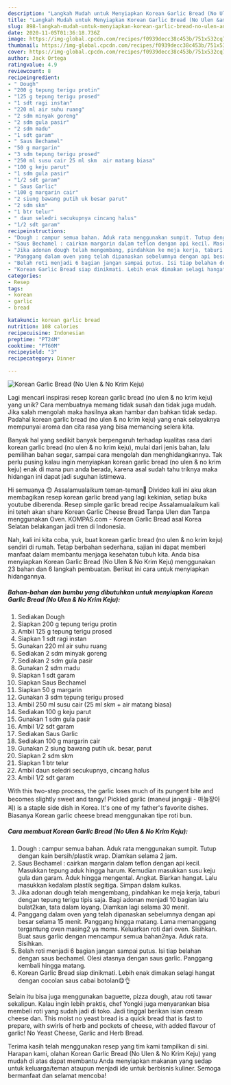 ```yaml
---
description: "Langkah Mudah untuk Menyiapkan Korean Garlic Bread (No Ulen &amp;amp; No Krim Keju) Anti Gagal"
title: "Langkah Mudah untuk Menyiapkan Korean Garlic Bread (No Ulen &amp;amp; No Krim Keju) Anti Gagal"
slug: 898-langkah-mudah-untuk-menyiapkan-korean-garlic-bread-no-ulen-and-amp-no-krim-keju-anti-gagal
date: 2020-11-05T01:36:18.736Z
image: https://img-global.cpcdn.com/recipes/f0939decc38c453b/751x532cq70/korean-garlic-bread-no-ulen-no-krim-keju-foto-resep-utama.jpg
thumbnail: https://img-global.cpcdn.com/recipes/f0939decc38c453b/751x532cq70/korean-garlic-bread-no-ulen-no-krim-keju-foto-resep-utama.jpg
cover: https://img-global.cpcdn.com/recipes/f0939decc38c453b/751x532cq70/korean-garlic-bread-no-ulen-no-krim-keju-foto-resep-utama.jpg
author: Jack Ortega
ratingvalue: 4.9
reviewcount: 8
recipeingredient:
- " Dough"
- "200 g tepung terigu protin"
- "125 g tepung terigu prosed"
- "1 sdt ragi instan"
- "220 ml air suhu ruang"
- "2 sdm minyak goreng"
- "2 sdm gula pasir"
- "2 sdm madu"
- "1 sdt garam"
- " Saus Bechamel"
- "50 g margarin"
- "3 sdm tepung terigu prosed"
- "250 ml susu cair 25 ml skm  air matang biasa"
- "100 g keju parut"
- "1 sdm gula pasir"
- "1/2 sdt garam"
- " Saus Garlic"
- "100 g margarin cair"
- "2 siung bawang putih uk besar parut"
- "2 sdm skm"
- "1 btr telur"
- " daun seledri secukupnya cincang halus"
- "1/2 sdt garam"
recipeinstructions:
- "Dough : campur semua bahan. Aduk rata menggunakan sumpit. Tutup dengan kain bersih/plastik wrap. Diamkan selama 2 jam."
- "Saus Bechamel : cairkan margarin dalam teflon dengan api kecil. Masukkan tepung aduk hingga harum. Kemudian masukkan susu keju gula dan garam. Aduk hingga mengental. Angkat. Biarkan hangat. Lalu masukkan kedalam plastik segitiga. Simpan dalam kulkas."
- "Jika adonan dough telah mengembang, pindahkan ke meja kerja, taburi dengan tepung terigu tipis saja. Bagi adonan menjadi 10 bagian lalu bulat2kan, tata dalam loyang. Diamkan lagi selama 30 menit."
- "Panggang dalam oven yang telah dipanaskan sebelumnya dengan api besar selama 15 menit. Panggang hingga matang. Lama memanggang tergantung oven masing2 ya moms. Keluarkan roti dari oven. Sisihkan. Buat saus garlic dengan mencampur semua bahan2nya. Aduk rata. Sisihkan."
- "Belah roti menjadi 6 bagian jangan sampai putus. Isi tiap belahan dengan saus bechamel. Olesi atasnya dengan saus garlic. Panggang kembali hingga matang."
- "Korean Garlic Bread siap dinikmati. Lebih enak dimakan selagi hangat dengan cocolan saus cabai botolan😋👌"
categories:
- Resep
tags:
- korean
- garlic
- bread

katakunci: korean garlic bread 
nutrition: 108 calories
recipecuisine: Indonesian
preptime: "PT24M"
cooktime: "PT60M"
recipeyield: "3"
recipecategory: Dinner

---
```



![Korean Garlic Bread (No Ulen &amp; No Krim Keju)](https://img-global.cpcdn.com/recipes/f0939decc38c453b/751x532cq70/korean-garlic-bread-no-ulen-no-krim-keju-foto-resep-utama.jpg)

Lagi mencari inspirasi resep korean garlic bread (no ulen &amp; no krim keju) yang unik? Cara membuatnya memang tidak susah dan tidak juga mudah. Jika salah mengolah maka hasilnya akan hambar dan bahkan tidak sedap. Padahal korean garlic bread (no ulen &amp; no krim keju) yang enak selayaknya mempunyai aroma dan cita rasa yang bisa memancing selera kita.

Banyak hal yang sedikit banyak berpengaruh terhadap kualitas rasa dari korean garlic bread (no ulen &amp; no krim keju), mulai dari jenis bahan, lalu pemilihan bahan segar, sampai cara mengolah dan menghidangkannya. Tak perlu pusing kalau ingin menyiapkan korean garlic bread (no ulen &amp; no krim keju) enak di mana pun anda berada, karena asal sudah tahu triknya maka hidangan ini dapat jadi suguhan istimewa.

Hi semuanya 😊 Assalamualaikum teman-teman🙏 Divideo kali ini aku akan membagikan resep korean garlic bread yang lagi kekinian, setiap buka youtube diberenda. Resep simple garlic bread recipe Assalamualaikum kali ini teteh akan share Korean Garlic Cheese Bread Tanpa Ulen dan Tanpa menggunakan Oven. KOMPAS.com - Korean Garlic Bread asal Korea Selatan belakangan jadi tren di Indonesia.


Nah, kali ini kita coba, yuk, buat korean garlic bread (no ulen &amp; no krim keju) sendiri di rumah. Tetap berbahan sederhana, sajian ini dapat memberi manfaat dalam membantu menjaga kesehatan tubuh kita. Anda bisa menyiapkan Korean Garlic Bread (No Ulen &amp; No Krim Keju) menggunakan 23 bahan dan 6 langkah pembuatan. Berikut ini cara untuk menyiapkan hidangannya.

<!--inarticleads1-->

##### Bahan-bahan dan bumbu yang dibutuhkan untuk menyiapkan Korean Garlic Bread (No Ulen &amp; No Krim Keju):

1. Sediakan  Dough
1. Siapkan 200 g tepung terigu protin
1. Ambil 125 g tepung terigu prosed
1. Siapkan 1 sdt ragi instan
1. Gunakan 220 ml air suhu ruang
1. Sediakan 2 sdm minyak goreng
1. Sediakan 2 sdm gula pasir
1. Gunakan 2 sdm madu
1. Siapkan 1 sdt garam
1. Siapkan  Saus Bechamel
1. Siapkan 50 g margarin
1. Gunakan 3 sdm tepung terigu prosed
1. Ambil 250 ml susu cair (25 ml skm + air matang biasa)
1. Sediakan 100 g keju parut
1. Gunakan 1 sdm gula pasir
1. Ambil 1/2 sdt garam
1. Sediakan  Saus Garlic
1. Sediakan 100 g margarin cair
1. Gunakan 2 siung bawang putih uk. besar, parut
1. Siapkan 2 sdm skm
1. Siapkan 1 btr telur
1. Ambil  daun seledri secukupnya, cincang halus
1. Ambil 1/2 sdt garam


With this two-step process, the garlic loses much of its pungent bite and becomes slightly sweet and tangy! Pickled garlic (maneul jangajji - 마늘장아찌) is a staple side dish in Korea. It&#39;s one of my father&#39;s favorite dishes. Biasanya Korean garlic cheese bread menggunakan tipe roti bun. 

<!--inarticleads2-->

##### Cara membuat Korean Garlic Bread (No Ulen &amp; No Krim Keju):

1. Dough : campur semua bahan. Aduk rata menggunakan sumpit. Tutup dengan kain bersih/plastik wrap. Diamkan selama 2 jam.
1. Saus Bechamel : cairkan margarin dalam teflon dengan api kecil. Masukkan tepung aduk hingga harum. Kemudian masukkan susu keju gula dan garam. Aduk hingga mengental. Angkat. Biarkan hangat. Lalu masukkan kedalam plastik segitiga. Simpan dalam kulkas.
1. Jika adonan dough telah mengembang, pindahkan ke meja kerja, taburi dengan tepung terigu tipis saja. Bagi adonan menjadi 10 bagian lalu bulat2kan, tata dalam loyang. Diamkan lagi selama 30 menit.
1. Panggang dalam oven yang telah dipanaskan sebelumnya dengan api besar selama 15 menit. Panggang hingga matang. Lama memanggang tergantung oven masing2 ya moms. Keluarkan roti dari oven. Sisihkan. Buat saus garlic dengan mencampur semua bahan2nya. Aduk rata. Sisihkan.
1. Belah roti menjadi 6 bagian jangan sampai putus. Isi tiap belahan dengan saus bechamel. Olesi atasnya dengan saus garlic. Panggang kembali hingga matang.
1. Korean Garlic Bread siap dinikmati. Lebih enak dimakan selagi hangat dengan cocolan saus cabai botolan😋👌


Selain itu bisa juga menggunakan baguette, pizza dough, atau roti tawar sekalipun. Kalau ingin lebih praktis, chef Yongki juga menyarankan bisa membeli roti yang sudah jadi di toko. Jadi tinggal berikan isian cream cheese dan. This moist no yeast bread is a quick bread that is fast to prepare, with swirls of herb and pockets of cheese, with added flavour of garlic! No Yeast Cheese, Garlic and Herb Bread. 

Terima kasih telah menggunakan resep yang tim kami tampilkan di sini. Harapan kami, olahan Korean Garlic Bread (No Ulen &amp; No Krim Keju) yang mudah di atas dapat membantu Anda menyiapkan makanan yang sedap untuk keluarga/teman ataupun menjadi ide untuk berbisnis kuliner. Semoga bermanfaat dan selamat mencoba!
